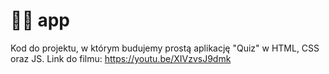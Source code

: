# 🐷💤 app

Kod do projektu, w którym budujemy prostą aplikację "Quiz" w HTML, CSS oraz JS. 
Link do filmu: https://youtu.be/XIVzvsJ9dmk 
